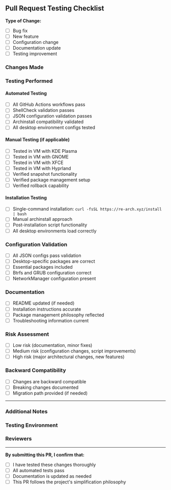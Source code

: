 ## Pull Request Testing Checklist

**Type of Change:**
- [ ] Bug fix
- [ ] New feature
- [ ] Configuration change
- [ ] Documentation update
- [ ] Testing improvement

### Changes Made
<!-- Describe what this PR changes -->

### Testing Performed

#### Automated Testing
- [ ] All GitHub Actions workflows pass
- [ ] ShellCheck validation passes
- [ ] JSON configuration validation passes
- [ ] Archinstall compatibility validated
- [ ] All desktop environment configs tested

#### Manual Testing (if applicable)
- [ ] Tested in VM with KDE Plasma
- [ ] Tested in VM with GNOME
- [ ] Tested in VM with XFCE
- [ ] Tested in VM with Hyprland
- [ ] Verified snapshot functionality
- [ ] Verified package management setup
- [ ] Verified rollback capability

#### Installation Testing
- [ ] Single-command installation: `curl -fsSL https://re-arch.xyz/install | bash`
- [ ] Manual archinstall approach
- [ ] Post-installation script functionality
- [ ] All desktop environments load correctly

### Configuration Validation
- [ ] All JSON configs pass validation
- [ ] Desktop-specific packages are correct
- [ ] Essential packages included
- [ ] Btrfs and GRUB configuration correct
- [ ] NetworkManager configuration present

### Documentation
- [ ] README updated (if needed)
- [ ] Installation instructions accurate
- [ ] Package management philosophy reflected
- [ ] Troubleshooting information current

### Risk Assessment
- [ ] Low risk (documentation, minor fixes)
- [ ] Medium risk (configuration changes, script improvements)
- [ ] High risk (major architectural changes, new features)

### Backward Compatibility
- [ ] Changes are backward compatible
- [ ] Breaking changes documented
- [ ] Migration path provided (if needed)

---

### Additional Notes
<!-- Any additional information about this PR -->

### Testing Environment
<!-- If manual testing was performed, describe the environment -->

### Reviewers
<!-- Tag specific reviewers if needed -->

---

**By submitting this PR, I confirm that:**
- [ ] I have tested these changes thoroughly
- [ ] All automated tests pass
- [ ] Documentation is updated as needed
- [ ] This PR follows the project's simplification philosophy